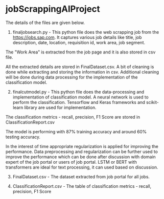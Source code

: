 # jobScrappingAIProject
The details of the files are given below.

1) finaljobsearch.py - This python file does the web scrapping job from the https://jobs.sap.com.
It captures various job details like title, job description, date, location, requisition id, 
work area, job segment.

The "Work Area" is extracted from the job page and it is also stored in csv file.

All the extracted details are stored in FinalDataset.csv. A bit of cleaning is done while
extracting and storing the information in csv. Additional cleaning will be done during
data processing for the implementation of the classification model.

2) finalcutmodel.py - This python file does the data-processing and implementation of 
classification model. A neural network is used to perform the classification. Tensorflow and Keras
frameworks and scikit-learn library are used for implementation.

The classification metrics - recall, precision, F1 Score are stored in ClassificationReport.csv

The model is performing with 87% training accuracy and around 60% testing accuracy.

In the interest of time appropriate regularization is applied for improving the performance.
Data preprocessing and regularization can be further used to improve the performance which
can be done after discussion with domain expert of the job portal or users of job portal.
LSTM or BERT with transformers are ideal for text processing, it can used based on 
discussion.

3) FinalDataset.csv - The dataset extracted from job portal for all jobs.

4) ClassificationReport.csv - The table of classification metrics - recall, precision, F1 Score
